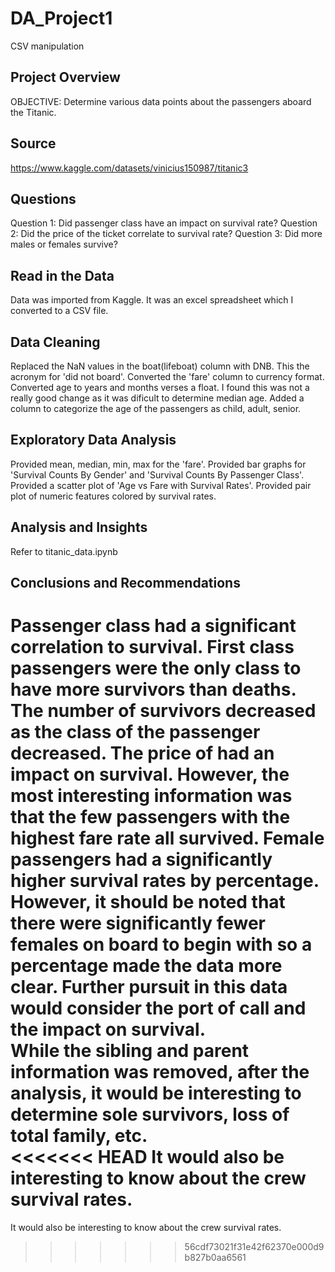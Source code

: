 # DA_Project1
CSV manipulation
## Project Overview
OBJECTIVE: Determine various data points about the passengers aboard the Titanic.
## Source
https://www.kaggle.com/datasets/vinicius150987/titanic3
## Questions
Question 1: Did passenger class have an impact on survival rate?
Question 2: Did the price of the ticket correlate to survival rate?
Question 3: Did more males or females survive?
## Read in the Data
Data was imported from Kaggle.  It was an excel spreadsheet which I converted to a CSV file.
## Data Cleaning
Replaced the NaN values in the boat(lifeboat) column with DNB.  This the acronym for 'did not board'.
Converted the 'fare' column to currency format.  
Converted age to years and months verses a float.  I found this was not a really good change as it was dificult to determine median age.
Added a column to categorize the age of the passengers as child, adult, senior.
## Exploratory Data Analysis
Provided mean, median, min, max for the 'fare'.
Provided bar graphs for 'Survival Counts By Gender' and 'Survival Counts By Passenger Class'.
Provided a scatter plot of 'Age vs Fare with Survival Rates'.
Provided pair plot of numeric features colored by survival rates.
## Analysis and Insights
Refer to titanic_data.ipynb
## Conclusions and Recommendations
Passenger class had a significant correlation to survival.  First class passengers were the only class to have more survivors than deaths.  The number of survivors decreased as the class of the passenger decreased.
The price of had an impact on survival.  However, the most interesting information was that the few passengers with the highest fare rate all survived.
Female passengers had a significantly higher survival rates by percentage.  However, it should be noted that there were significantly fewer females on board to begin with so a percentage made the data more clear.
Further pursuit in this data would consider the port of call and the impact on survival.  
While the sibling and parent information was removed, after the analysis, it would be interesting to determine sole survivors, loss of total family, etc.   
<<<<<<< HEAD
It would also be interesting to know about the crew survival rates.
=======
It would also be interesting to know about the crew survival rates.
>>>>>>> 56cdf73021f31e42f62370e000d9b827b0aa6561
